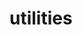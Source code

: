 <!-- generated by markdown-notes-tree -->

# utilities

<!-- optional markdown-notes-tree directory description starts here -->

<!-- optional markdown-notes-tree directory description ends here -->


